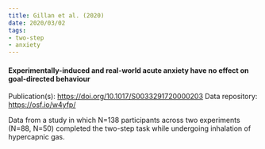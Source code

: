 ```yaml
---
title: Gillan et al. (2020)
date: 2020/03/02
tags:
- two-step
- anxiety
---
```


#### Experimentally-induced and real-world acute anxiety have no effect on goal-directed behaviour

Publication(s): https://doi.org/10.1017/S0033291720000203
Data repository: https://osf.io/w4yfp/

Data from a study in which N=138 participants across two experiments (N=88, N=50) completed the two-step task while undergoing inhalation of hypercapnic gas.
